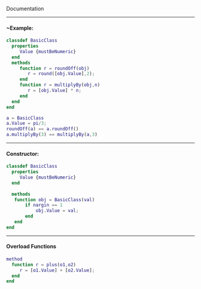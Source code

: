  Documentation
 
 ---
 
 #### ~Example:
 ```matlab
 classdef BasicClass
   properties
      Value {mustBeNumeric}
   end
   methods
      function r = roundOff(obj)
         r = round([obj.Value],2);
      end
      function r = multiplyBy(obj,n)
         r = [obj.Value] * n;
      end
   end
end
 ```
 
 ```matlab
 a = BasicClass
 a.Value = pi/3;
 roundOff(a) == a.roundOff()
 a.multiplyBy(3) == multiplyBy(a,3)
 ```
 
 ---
 
 #### Constructor:
 ```matlab
 classdef BasicClass
   properties
      Value {mustBeNumeric}
   end
   
   methods        
    function obj = BasicClass(val)
        if nargin == 1
            obj.Value = val;
        end
    end
end
 ```
 
 ---
 
 #### Overload Functions
 ```matlab
 method
   function r = plus(o1,o2)
      r = [o1.Value] + [o2.Value];
   end
end
```